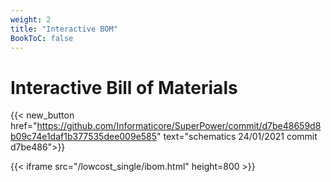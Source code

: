 ```yaml
---
weight: 2
title: "Interactive BOM"
BookToC: false
---
```

# Interactive Bill of Materials
{{< new_button href="https://github.com/Informaticore/SuperPower/commit/d7be48659d8b09c74e1daf1b377535dee009e585" text="schematics 24/01/2021 commit d7be486">}}

{{< iframe src="/lowcost_single/ibom.html" height=800 >}}
